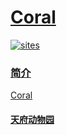 # [Coral](https://github.com/tfzoo/Coral)

[![sites](http://182.61.61.133/link/resources/head.png)](http://www.tfzoo.com)

### [简介](http://www.tfzoo.com/Coral)

[Coral](https://github.com/tfzoo/Coral)


#### [天府动物园](http://www.tfzoo.com)
